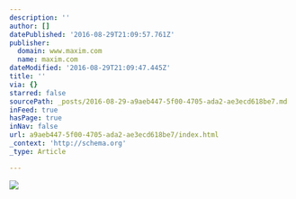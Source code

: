 ```yaml
---
description: ''
author: []
datePublished: '2016-08-29T21:09:57.761Z'
publisher:
  domain: www.maxim.com
  name: maxim.com
dateModified: '2016-08-29T21:09:47.445Z'
title: ''
via: {}
starred: false
sourcePath: _posts/2016-08-29-a9aeb447-5f00-4705-ada2-ae3ecd618be7.md
inFeed: true
hasPage: true
inNav: false
url: a9aeb447-5f00-4705-ada2-ae3ecd618be7/index.html
_context: 'http://schema.org'
_type: Article

---
```

![](http://a5.files.maxim.com/image/upload/c_fit,cs_srgb,dpr_2.0,q_40,w_620/MTQwOTgyNzQ4NDM2MzA5MzY4.jpg)